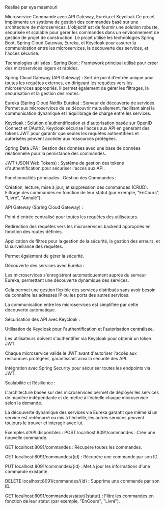 Realisé par eya maamouri

Microservice Commande avec API Gateway, Eureka et Keycloak Ce projet implémente un système de gestion des commandes basé sur une architecture de microservices. L'objectif est de fournir une solution robuste, sécurisée et scalable pour gérer les commandes dans un environnement de gestion de projet de construction. Le projet utilise les technologies Spring Boot, Spring Cloud Gateway, Eureka, et Keycloak pour assurer la communication entre les microservices, la découverte des services, et l'accès sécurisé.

Technologies utilisées : Spring Boot : Framework principal utilisé pour créer des microservices légers et rapides.

Spring Cloud Gateway (API Gateway) : Sert de point d'entrée unique pour toutes les requêtes externes, en dirigeant les requêtes vers les microservices appropriés. Il permet également de gérer les filtrages, la sécurisation et la gestion des routes.

Eureka (Spring Cloud Netflix Eureka) : Serveur de découverte de services. Permet aux microservices de se découvrir mutuellement, facilitant ainsi la communication dynamique et l'équilibrage de charge entre les services.

Keycloak : Solution d'authentification et d'autorisation basée sur OpenID Connect et OAuth2. Keycloak sécurise l'accès aux API en générant des tokens JWT pour garantir que seules les requêtes authentifiées et autorisées peuvent accéder aux ressources protégées.

Spring Data JPA : Gestion des données avec une base de données relationnelle pour la persistance des commandes.

JWT (JSON Web Tokens) : Système de gestion des tokens d'authentification pour sécuriser l'accès aux API.

Fonctionnalités principales : Gestion des Commandes :

Création, lecture, mise à jour, et suppression des commandes (CRUD). Filtrage des commandes en fonction de leur statut (par exemple, "EnCours", "Livré", "Annulé").

API Gateway (Spring Cloud Gateway) :

Point d'entrée centralisé pour toutes les requêtes des utilisateurs.

Redirection des requêtes vers les microservices backend appropriés en fonction des routes définies.

Application de filtres pour la gestion de la sécurité, la gestion des erreurs, et la surveillance des requêtes.

Permet également de gérer la sécurité.

Découverte des services avec Eureka :

Les microservices s'enregistrent automatiquement auprès du serveur Eureka, permettant une découverte dynamique des services.

Cela permet une gestion flexible des services distribués sans avoir besoin de connaître les adresses IP ou les ports des autres services.

La communication entre les microservices est simplifiée par cette découverte automatique.

Sécurisation des API avec Keycloak :

Utilisation de Keycloak pour l'authentification et l'autorisation centralisée.

Les utilisateurs doivent s'authentifier via Keycloak pour obtenir un token JWT.

Chaque microservice valide le JWT avant d'autoriser l'accès aux ressources protégées, garantissant ainsi la sécurité des API.

Intégration avec Spring Security pour sécuriser toutes les endpoints via JWT.

Scalabilité et Résilience :

L'architecture basée sur des microservices permet de déployer les services de manière indépendante et de mettre à l'échelle chaque microservice selon la demande.

La découverte dynamique des services via Eureka garantit que même si un service est redémarré ou mis à l'échelle, les autres services peuvent toujours le trouver et interagir avec lui.

Exemples d'API disponibles : POST localhost:8091/commandes : Crée une nouvelle commande.

GET localhost:8091/commandes : Récupère toutes les commandes.

GET localhost:8091/commandes/{id} : Récupère une commande par son ID.

PUT localhost:8091/commandes/{id} : Met à jour les informations d'une commande existante.

DELETE localhost:8091/commandes/{id} : Supprime une commande par son ID.

GET localhost:8091/commandes/statut/{statut} : Filtre les commandes en fonction de leur statut (par exemple, "EnCours", "Livré").
